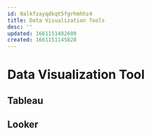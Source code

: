 ```yaml
---
id: 0alkfzayqdkqt5fgrhmhhz4
title: Data Visualization Tools
desc: ''
updated: 1661151482609
created: 1661151145828
---
```

# Data Visualization Tool

## Tableau

## Looker